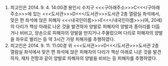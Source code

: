 1. 피고인은 2014. 9. 4. 14:00경 용인시 수지구 <<<구아래주소>>>C<<</구아래주소>>>에 있는 <<<도서관>>>D<<</도서관>>>도서관 2층 열람실 좌석에서, 맞은 편 좌석에 앉은 피해자 <<<내국인이름>>>E<<</내국인이름>>>(여, 20세)의 다리가 책상 아래로 나온 것을 발견하자 양발로 피해자의 양발과 종아리를 더듬거나 비비고, 양손으로 피해자의 양발을 만지거나 주물렀으며 다리로 피해자의 양발을 좌우로 벌리는 등 약 3시간 가량 피해자를 추행하였다.
2. 피고인은 2014. 9. 11. 11:00경 위 <<<도서관>>>D<<</도서관>>>도서관 2층 열람실 좌석에서 맞은 편 좌석에 앉은 피해자의 다리가 책상 아래로 나온 것을 발견하자, 재차 전항과 같이 양발로 피해자의 양발을 비비는 등 피해자를 추행하였다.